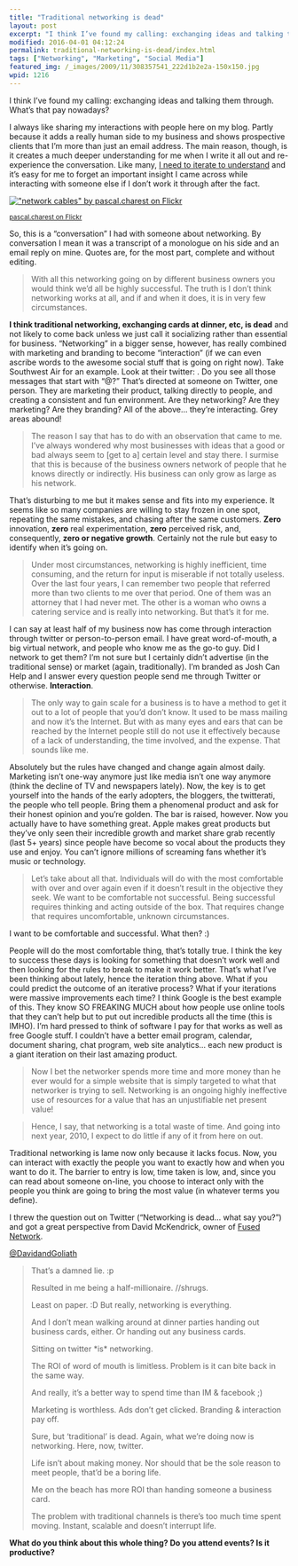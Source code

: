 ```yaml
---
title: "Traditional networking is dead"
layout: post
excerpt: "I think I’ve found my calling: exchanging ideas and talking them through. What’s that pay nowadays?"
modified: 2016-04-01 04:12:24
permalink: traditional-networking-is-dead/index.html
tags: ["Networking", "Marketing", "Social Media"]
featured_img: /_images/2009/11/308357541_222d1b2e2a-150x150.jpg
wpid: 1216
---
```



I think I’ve found my calling: exchanging ideas and talking them through. What’s that pay nowadays?

I always like sharing my interactions with people here on my blog. Partly because it adds a really human side to my business and shows prospective clients that I’m more than just an email address. The main reason, though, is it creates a much deeper understanding for me when I write it all out and re-experience the conversation. Like many, [I need to iterate to understand](/do-it-and-then-do-it-better-an-iterative-mindset/) and it’s easy for me to forget an important insight I came across while interacting with someone else if I don’t work it through after the fact.

[!["network cables" by pascal.charest on Flickr](/_images/2009/11/308357541_222d1b2e2a.jpg "308357541_222d1b2e2a")](https://www.flickr.com/photos/pascalcharest/308357541/)

<small>[pascal.charest on Flickr](https://www.flickr.com/photos/pascalcharest/308357541/)</small>

So, this is a “conversation” I had with someone about networking. By conversation I mean it was a transcript of a monologue on his side and an email reply on mine. Quotes are, for the most part, complete and without editing.

> With all this networking going on by different business owners you would think we’d all be highly successful. The truth is I don’t think networking works at all, and if and when it does, it is in very few circumstances.

**I think traditional networking, exchanging cards at dinner, etc, is dead** and not likely to come back unless we just call it socializing rather than essential for business. “Networking” in a bigger sense, however, has really combined with marketing and branding to become “interaction” (if we can even ascribe words to the awesome social stuff that is going on right now). Take Southwest Air for an example. Look at their twitter: . Do you see all those messages that start with “@?” That’s directed at someone on Twitter, one person. They are marketing their product, talking directly to people, and creating a consistent and fun environment. Are they networking? Are they marketing? Are they branding? All of the above… they’re interacting. Grey areas abound!

> The reason I say that has to do with an observation that came to me. I’ve always wondered why most businesses with ideas that a good or bad always seem to \[get to a\] certain level and stay there. I surmise that this is because of the business owners network of people that he knows directly or indirectly. His business can only grow as large as his network.

That’s disturbing to me but it makes sense and fits into my experience. It seems like so many companies are willing to stay frozen in one spot, repeating the same mistakes, and chasing after the same customers. **Zero** innovation, **zero** real experimentation, **zero** perceived risk, and, consequently, **zero or negative growth**. Certainly not the rule but easy to identify when it’s going on.

> Under most circumstances, networking is highly inefficient, time consuming, and the return for input is miserable if not totally useless. Over the last four years, I can remember two people that referred more than two clients to me over that period. One of them was an attorney that I had never met. The other is a woman who owns a catering service and is really into networking. But that’s it for me.

I can say at least half of my business now has come through interaction through twitter or person-to-person email. I have great word-of-mouth, a big virtual network, and people who know me as the go-to guy. Did I network to get them? I’m not sure but I certainly didn’t advertise (in the traditional sense) or market (again, traditionally). I’m branded as Josh Can Help and I answer every question people send me through Twitter or otherwise. **Interaction**.

> The only way to gain scale for a business is to have a method to get it out to a lot of people that you’d don’t know. It used to be mass mailing and now it’s the Internet. But with as many eyes and ears that can be reached by the Internet people still do not use it effectively because of a lack of understanding, the time involved, and the expense. That sounds like me.

Absolutely but the rules have changed and change again almost daily. Marketing isn’t one-way anymore just like media isn’t one way anymore (think the decline of TV and newspapers lately). Now, the key is to get yourself into the hands of the early adopters, the bloggers, the twitterati, the people who tell people. Bring them a phenomenal product and ask for their honest opinion and you’re golden. The bar is raised, however. Now you actually have to have something great. Apple makes great products but they’ve only seen their incredible growth and market share grab recently (last 5+ years) since people have become so vocal about the products they use and enjoy. You can’t ignore millions of screaming fans whether it’s music or technology.

> Let’s take about all that. Individuals will do with the most comfortable with over and over again even if it doesn’t result in the objective they seek. We want to be comfortable not successful. Being successful requires thinking and acting outside of the box. That requires change that requires uncomfortable, unknown circumstances.

I want to be comfortable and successful. What then? :)

People will do the most comfortable thing, that’s totally true. I think the key to success these days is looking for something that doesn’t work well and then looking for the rules to break to make it work better. That’s what I’ve been thinking about lately, hence the iteration thing above. What if you could predict the outcome of an iterative process? What if your iterations were massive improvements each time? I think Google is the best example of this. They know SO FREAKING MUCH about how people use online tools that they can’t help but to put out incredible products all the time (this is IMHO). I’m hard pressed to think of software I pay for that works as well as free Google stuff. I couldn’t have a better email program, calendar, document sharing, chat program, web site analytics… each new product is a giant iteration on their last amazing product.

> Now I bet the networker spends more time and more money than he ever would for a simple website that is simply targeted to what that networker is trying to sell. Networking is an ongoing highly ineffective use of resources for a value that has an unjustifiable net present value!

> Hence, I say, that networking is a total waste of time. And going into next year, 2010, I expect to do little if any of it from here on out.

Traditional networking is lame now only because it lacks focus. Now, you can interact with exactly the people you want to exactly how and when you want to do it. The barrier to entry is low, time taken is low, and, since you can read about someone on-line, you choose to interact only with the people you think are going to bring the most value (in whatever terms you define).

I threw the question out on Twitter (“Networking is dead… what say you?”) and got a great perspective from David McKendrick, owner of [Fused Network](/you-cant-go-wrong-with-fused-network-hosting-for-small-businesses/).

[@DavidandGoliath](http://twitter.com/davidandgoliath)

> That’s a damned lie. :p  
>
> Resulted in me being a half-millionaire. //shrugs.  
>
> Least on paper. :D But really, networking is everything.  
>
> And I don’t mean walking around at dinner parties handing out business cards, either. Or handing out any business cards.  
>
> Sitting on twitter \*is\* networking.  
>
> The ROI of word of mouth is limitless. Problem is it can bite back in the same way.  
>
> And really, it’s a better way to spend time than IM &amp; facebook ;)  
>
> Marketing is worthless. Ads don’t get clicked. Branding &amp; interaction pay off.
>
> Sure, but ‘traditional’ is dead. Again, what we’re doing now is networking. Here, now, twitter.  
>
> Life isn’t about making money. Nor should that be the sole reason to meet people, that’d be a boring life.  
>
> Me on the beach has more ROI than handing someone a business card.
>  
> The problem with traditional channels is there’s too much time spent moving. Instant, scalable and doesn’t interrupt life.

**What do you think about this whole thing? Do you attend events? Is it productive?**
